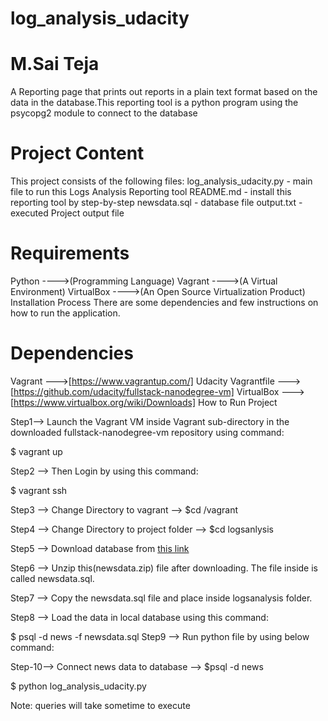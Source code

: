 
# log_analysis_udacity
# M.Sai Teja
A Reporting page that prints out reports in a plain text format based on the data in the database.This reporting tool is a python program using the psycopg2 module to connect to the database

# Project Content
This project consists of the following files:
log_analysis_udacity.py - main file to run this Logs Analysis Reporting tool
README.md - install this reporting tool by step-by-step
newsdata.sql - database file
output.txt - executed Project output file

# Requirements
Python ---->(Programming Language)
Vagrant ---->(A Virtual Environment)
VirtualBox ---->(An Open Source Virtualization Product)
Installation Process
There are some dependencies and few instructions on how to run the application.

# Dependencies
Vagrant --->[https://www.vagrantup.com/]
Udacity Vagrantfile --->[https://github.com/udacity/fullstack-nanodegree-vm]
VirtualBox --->[https://www.virtualbox.org/wiki/Downloads]
How to Run Project

Step1--> Launch the Vagrant VM inside Vagrant sub-directory in the downloaded fullstack-nanodegree-vm repository using command:

 $ vagrant up

Step2 --> Then Login by using this command:

 $ vagrant ssh

Step3 --> Change Directory to vagrant --> $cd /vagrant

Step4 --> Change Directory to project folder --> $cd logsanlysis

Step5 --> Download database from [this link](https://d17h27t6h515a5.cloudfront.net/topher/2016/August/57b5f748_newsdata/newsdata.zip)

Step6 --> Unzip this(newsdata.zip) file after downloading. The file inside is called newsdata.sql.

Step7 --> Copy the newsdata.sql file and place inside logsanalysis folder.

Step8 --> Load the data in local database using this command:

  $ psql -d news -f newsdata.sql
Step9 --> Run python file by using below command:

Step-10--> Connect news data to database --> $psql -d news

  $ python log_analysis_udacity.py

Note: queries will take sometime to execute
